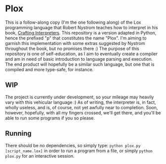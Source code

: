 # Plox
This is a follow-along copy (I'm the one following along) of the Lox programming language that Robert Nystrom teaches how to interpret in his book, [Crafting Interpreters](https://www.craftinginterpreters.com).
This repository is a version adapted in Python, hence the prefixed "p" that constitutes the name "Plox". I'm aiming to garnish this implementation with some
extras suggested by Nystrom throughout the book, but no promises there :)
The purpose of this repository is one of self-education, as I aim to eventually create a compiler and am in need of basic introduction to language
parsing and execution. The end product will hopefully be a similar such language, but one that is compiled and more type-safe, for instance.

## WIP
The project is currently under development, so your mileage may heavily vary with this vehicular language :)
As of writing, the interpreter is, in fact, wholly useless, and is, of course, not yet awfully near to completion.
Soon, however, hopefully, with all my fingers crossed, we'll get there, and you'll be able to run some programs if you so please.

## Running
There should be no dependencies, so simply type:
    `python plox.py [script_name.lox]`
in order to run a program from a file, or simply `python plox.py` for an interactive session.